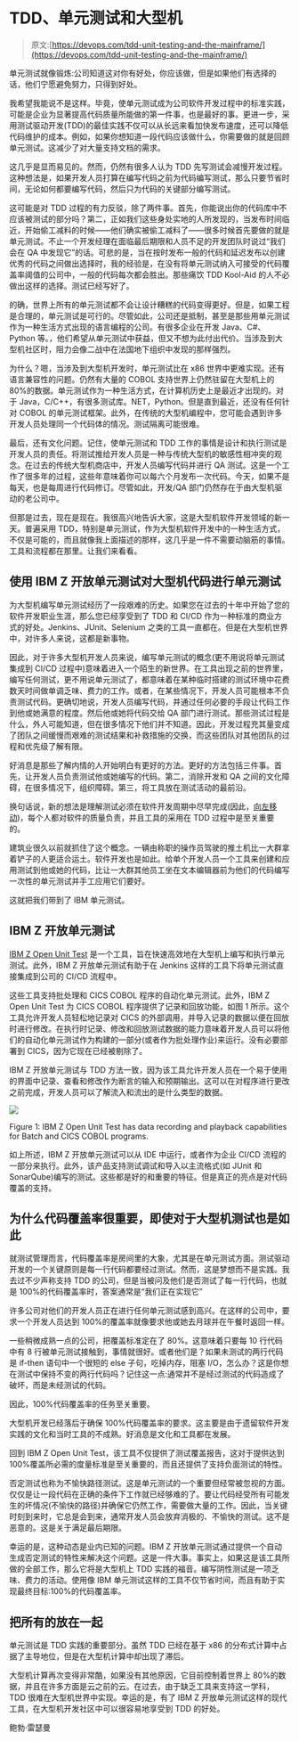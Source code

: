 # TDD、单元测试和大型机

> 原文:[https://devops.com/tdd-unit-testing-and-the-mainframe/](https://devops.com/tdd-unit-testing-and-the-mainframe/)

单元测试就像锻炼:公司知道这对你有好处，你应该做，但是如果他们有选择的话，他们宁愿避免努力，只得到好处。

我希望我能说不是这样。毕竟，使单元测试成为公司软件开发过程中的标准实践，可能是企业为显著提高代码质量所能做的第一件事，也是最好的事。更进一步，采用测试驱动开发(TDD)的最佳实践不仅可以从长远来看加快发布速度，还可以降低代码维护的成本。例如，如果你想知道一段代码应该做什么，你需要做的就是回顾单元测试。这减少了对大量支持文档的需求。

这几乎是显而易见的。然而，仍然有很多人认为 TDD 先写测试会减慢开发过程。这种想法是，如果开发人员打算在编写代码之前为代码编写测试，那么只要节省时间，无论如何都要编写代码，然后只为代码的关键部分编写测试。

这可能是对 TDD 过程的有力反驳，除了两件事。首先，你能说出你的代码库中不应该被测试的部分吗？第二，正如我们这些身处实地的人所发现的，当发布时间临近，开始偷工减料的时候——他们确实被偷工减料了——很多时候首先要做的就是单元测试。不止一个开发经理在面临最后期限和人员不足的开发团队时说过“我们会在 QA 中发现它”的话。可悲的是，当在按时发布一般的代码和延迟发布以创建优秀的代码之间做出选择时，我的经验是，在没有将单元测试纳入可接受的代码覆盖率阈值的公司中，一般的代码每次都会胜出。那些痛饮 TDD Kool-Aid 的人不必做出这样的选择。测试已经写好了。

的确，世界上所有的单元测试都不会让设计糟糕的代码变得更好。但是，如果工程是合理的，单元测试是可行的。尽管如此，公司还是抵制，甚至是那些用单元测试作为一种生活方式出现的语言编程的公司。有很多企业在开发 Java、C#、Python 等。，他们希望从单元测试中获益，但又不想为此付出代价。当涉及到大型机社区时，阻力会像二战中在法国地下组织中发现的那样强烈。

为什么？嗯，当涉及到大型机开发时，单元测试比在 x86 世界中更难实现。还有语言兼容性的问题。仍然有大量的 COBOL 支持世界上仍然驻留在大型机上的 80%的数据。单元测试作为一种生活方式，在计算机历史上是最近才出现的。对于 Java，C/C++，有很多测试库。NET，Python。但是直到最近，还没有任何针对 COBOL 的单元测试框架。此外，在传统的大型机编程中，您可能会遇到许多开发人员处理同一个代码体的情况。测试隔离可能很难。

最后，还有文化问题。记住，使单元测试和 TDD 工作的事情是设计和执行测试是开发人员的责任。将测试推给开发人员是一种与传统大型机的敏感性相冲突的观念。在过去的传统大型机商店中，开发人员编写代码并进行 QA 测试。这是一个工作了很多年的过程，这些年意味着你可以每六个月发布一次代码。今天，如果不是每天，也是每周进行代码修订。尽管如此，开发/QA 部门仍然存在于由大型机驱动的老公司中。

但那是过去，现在是现在。我很高兴地告诉大家，这是大型机软件开发领域的新一天。普遍采用 TDD，特别是单元测试，作为大型机软件开发中的一种生活方式，不仅是可能的，而且就像我上面描述的那样，这几乎是一件不需要动脑筋的事情。工具和流程都在那里。让我们来看看。

## 使用 IBM Z 开放单元测试对大型机代码进行单元测试

为大型机编写单元测试经历了一段艰难的历史。如果您在过去的十年中开始了您的软件开发职业生涯，那么您已经享受到了 TDD 和 CI/CD 作为一种标准的商业方式的好处。Jenkins、JUnit、Selenium 之类的工具一直都在。但是在大型机世界中，对许多人来说，这都是新事物。

因此，对于许多大型机开发人员来说，编写单元测试的概念(更不用说将单元测试集成到 CI/CD 过程中)意味着进入一个陌生的新世界。在工具出现之前的世界里，编写任何测试，更不用说单元测试了，都意味着在某种临时搭建的测试环境中花费数天时间做单调乏味、费力的工作。或者，在某些情况下，开发人员可能根本不负责测试代码。更确切地说，开发人员编写代码，并通过任何必要的手段让代码工作到他或她满意的程度。然后他或她将代码交给 QA 部门进行测试。那些测试过程是什么，外人可能知道，但在很多情况下他们并不知道。因此，开发过程充其量变成了团队之间缓慢而艰难的测试结果和补救措施的交换，而这些团队对其他团队的过程和优先级了解有限。

好消息是那些了解内情的人开始明白有更好的方法。更好的方法包括三件事。首先，让开发人员负责测试他或她编写的代码。第二，消除开发和 QA 之间的文化障碍，在很多情况下，组织障碍。第三，将工具放在测试活动的最前沿。

换句话说，新的想法是理解测试必须在软件开发周期中尽早完成(因此，[向左移动](https://en.wikipedia.org/wiki/Shift-left_testing))，每个人都对软件的质量负责，并且工具的采用在 TDD 过程中是至关重要的。

建筑业很久以前就抓住了这个概念。一辆由称职的操作员驾驶的推土机比一大群拿着铲子的人更适合运土。软件开发也是如此。给单个开发人员一个工具来创建和应用测试到他或她的代码，比让一大群其他员工坐在文本编辑器前为他们的代码编写一次性的单元测试并手工应用它们要好。

这就把我们带到了 IBM 单元测试。

## IBM Z 开放单元测试

[IBM Z Open Unit Test](https://www.ibm.com/us-en/marketplace/z-open-unit-test) 是一个工具，旨在快速高效地在大型机上编写和执行单元测试。此外，IBM Z 开放单元测试有助于在 Jenkins 这样的工具下将单元测试直接集成到公司的 CI/CD 流程中。

这些工具支持批处理和 CICS COBOL 程序的自动化单元测试。此外，IBM Z Open Unit Test 为 CICS COBOL 程序提供了记录和回放功能，如图 1 所示。这个工具允许开发人员轻松地记录对 CICS 的外部调用，并导入记录的数据以便在回放时进行修改。在执行时记录、修改和回放测试数据的能力意味着开发人员可以将他们的自动化单元测试作为构建的一部分(或者作为批处理作业)来运行。没有必要部署到 CICS，因为它现在已经被剔除了。

IBM Z 开放单元测试与 TDD 方法一致，因为该工具允许开发人员在一个易于使用的界面中记录、查看和修改作为断言的输入和预期输出。这可以在对程序进行更改之前完成，开发人员可以了解流入和流出的是什么类型的数据。

![](../Images/4c926960b14636289d2408327d750f95.png)

Figure 1: IBM Z Open Unit Test has data recording and playback capabilities for Batch and CICS COBOL programs.

如上所述，IBM Z 开放单元测试可以从 IDE 中运行，或者作为企业 CI/CD 流程的一部分来执行。此外，该产品支持测试调试和导入以主流格式(如 JUnit 和 SonarQube)编写的测试。这些都是好的和重要的特征。但是真正的亮点是对代码覆盖的支持。

## 为什么代码覆盖率很重要，即使对于大型机测试也是如此

就测试管理而言，代码覆盖率是房间里的大象，尤其是在单元测试方面。测试驱动开发的一个关键原则是每一行代码都要经过测试。然而，这是梦想而不是实践。我去过不少声称支持 TDD 的公司，但是当被问及他们是否测试了每一行代码，也就是 100%的代码覆盖率时，答案通常是“我们正在实现它”

许多公司对他们的开发人员正在进行任何单元测试感到高兴。在这样的公司中，要求一个开发人员达到 100%的覆盖率就像要求他或她去月球并在午餐时返回一样。

一些稍微成熟一点的公司，把覆盖标准定在了 80%。这意味着只要每 10 行代码中有 8 行被单元测试接触到，事情就很好。或者他们是？如果未测试的两行代码是 if-then 语句中一个很短的 else 子句，吃掉内存，阻塞 I/O，怎么办？这是你想在测试中保持不变的两行代码吗？记住这一点:通常并不是经过测试的代码造成了破坏，而是未经测试的代码。

因此，100%代码覆盖率的任务至关重要。

大型机开发已经落后于确保 100%代码覆盖率的要求。这主要是由于遗留软件开发实践的文化和当时工具的不成熟。好消息是文化和工具都在发展。

回到 IBM Z Open Unit Test，该工具不仅提供了测试覆盖报告，这对于提供达到 100%覆盖所必需的度量标准是至关重要的，而且还提供了支持负面测试的特性。

否定测试也称为不愉快路径测试。这是单元测试的一个重要但经常被忽视的方面。仅仅是让一段代码在正确的条件下工作就已经够难的了。要让代码经受所有可能发生的坏情况(不愉快的路径)并确保它仍然工作，需要做大量的工作。因此，当关键时刻到来时，它总是会到来，通常开发人员会放弃消极的、不愉快的测试。这不是恶意的。这是关于满足最后期限。

幸运的是，这种动态是业内已知的问题。IBM Z 开放单元测试通过提供一个自动生成否定测试的特性来解决这个问题。这是一件大事。事实上，如果这是该工具所做的全部工作，那么它将是大型机上 TDD 实践的福音。编写阴性测试是一项乏味、费力的活动。使用像 IBM 单元测试这样的工具不仅节省时间，而且有助于实现最终目标:100%的代码覆盖率。

## 把所有的放在一起

单元测试是 TDD 实践的重要部分。虽然 TDD 已经在基于 x86 的分布式计算中占据了主导地位，但是在大型机计算中却出现了滞后。

大型机计算再次变得非常酷，如果没有其他原因，它目前控制着世界上 80%的数据，并且在许多方面是云之前的云。在过去，由于缺乏工具来支持这一学科，TDD 很难在大型机世界中实现。幸运的是，有了 IBM Z 开放单元测试这样的现代工具，在大型机开发社区中可以很容易地享受到 TDD 的好处。

鲍勃·雷瑟曼